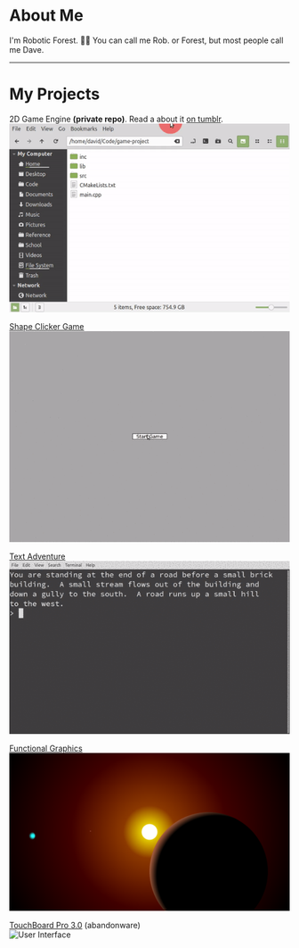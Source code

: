 # About Me

I'm Robotic Forest. 🤖🌲 You can call me Rob. or Forest, but most people call me Dave.

---

# My Projects

2D Game Engine **(private repo)**. Read a about it [on tumblr](https://www.tumblr.com/blog/rfgameproject).  
![Install Demo](https://github.com/roboticforest/roboticforest/blob/main/github-media/install-demo.gif)

[Shape Clicker Game](https://github.com/roboticforest/school-work-graveyard/tree/main/wu-python-final-project)  
![Gameplay Demo](https://github.com/roboticforest/school-work-graveyard/blob/main/wu-python-final-project/github-media/gameplay-demo-converted-by-ezgif.com-gif-maker.gif "Gameplay Demo")

[Text Adventure](https://github.com/roboticforest/school-work-graveyard/tree/main/wu-python-final-project)  
![Gameplay Demo](https://github.com/roboticforest/school-work-graveyard/blob/main/wu-python-project-5/github-media/gameplay-demo.gif "Gameplay Demo")

[Functional Graphics](https://github.com/roboticforest/school-work-graveyard/tree/main/wu-haskell-final-project)  
![An image of a solar system.](https://github.com/roboticforest/school-work-graveyard/blob/main/wu-haskell-final-project/github-media/Planets.png "Planets")

[TouchBoard Pro 3.0](https://github.com/roboticforest/touchboard-pro) (abandonware)  
![User Interface](https://github.com/roboticforest/touchboard-pro/blob/master/media/controls.png)

<!---
roboticforest/roboticforest is a ✨ special ✨ repository because its `README.md` (this file) appears on your GitHub profile.
You can click the Preview link to take a look at your changes.
--->
